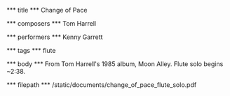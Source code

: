 *** title ***
Change of Pace

*** composers ***
Tom Harrell

*** performers ***
Kenny Garrett

*** tags ***
flute

*** body ***
From Tom Harrell's 1985 album, Moon Alley. Flute solo begins ~2:38.

*** filepath ***
/static/documents/change_of_pace_flute_solo.pdf
